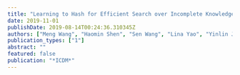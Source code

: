 ```yaml
---
title: "Learning to Hash for Efficient Search over Incomplete Knowledge Graphs."
date: 2019-11-01
publishDate: 2019-08-14T00:24:36.310345Z
authors: ["Meng Wang", "Haomin Shen", "Sen Wang", "Lina Yao", "Yinlin Jiang", "Guilin Qi", "Yang Chen"]
publication_types: ["1"]
abstract: ""
featured: false
publication: "*ICDM*"
---
```


